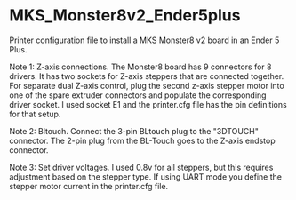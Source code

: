 # MKS_Monster8v2_Ender5plus
Printer configuration file to install a MKS Monster8 v2 board in an Ender 5 Plus.

Note 1: Z-axis connections.
The Monster8 board has 9 connectors for 8 drivers. It has two sockets for Z-axis steppers that are connected together.  For separate dual Z-axis control, plug the second z-axis stepper motor into one of the spare extruder connectors and populate the corresponding driver socket. I used socket E1 and the printer.cfg file has the pin definitions for that setup.

Note 2: Bltouch. 
Connect the 3-pin BLtouch plug to the "3DTOUCH" connector. The 
2-pin plug from the BL-Touch goes to the Z-axis endstop connector.

Note 3: Set driver voltages. 
I used 0.8v for all steppers, but this requires adjustment based on the stepper type. If using UART mode you define the stepper motor current in the printer.cfg file.
